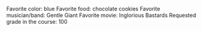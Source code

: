 Favorite color: blue
Favorite food: chocolate cookies
Favorite musician/band: Gentle Giant
Favorite movie: Inglorious Bastards
Requested grade in the course: 100
